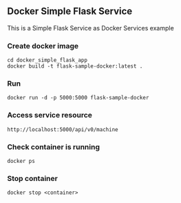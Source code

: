 ## Docker Simple Flask Service

This is a Simple Flask Service as Docker Services example

### Create docker image
```
cd docker_simple_flask_app
docker build -t flask-sample-docker:latest .
```

### Run
```console
docker run -d -p 5000:5000 flask-sample-docker
```

### Access service resource
```
http://localhost:5000/api/v0/machine
```

### Check container is running
```console
docker ps
```

### Stop container
```console
docker stop <container>
```
